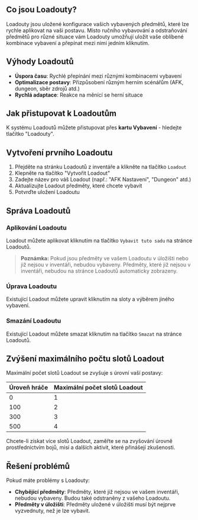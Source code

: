 ## Co jsou Loadouty?

Loadouty jsou uložené konfigurace vašich vybavených předmětů, které lze rychle aplikovat na vaši postavu. Místo ručního vybavování a odstraňování předmětů pro různé situace vám Loadouty umožňují uložit vaše oblíbené kombinace vybavení a přepínat mezi nimi jedním kliknutím.

## Výhody Loadoutů

-   **Úspora času**: Rychlé přepínání mezi různými kombinacemi vybavení
-   **Optimalizace postavy**: Přizpůsobení různým herním scénářům (AFK, dungeon, sběr zdrojů atd.)
-   **Rychlá adaptace**: Reakce na měnící se herní situace

## Jak přistupovat k Loadoutům

K systému Loadoutů můžete přistupovat přes **kartu Vybavení** - hledejte tlačítko "Loadouty".

## Vytvoření prvního Loadoutu

1. Přejděte na stránku Loadoutů z inventáře a klikněte na tlačítko `Loadout`
2. Klepněte na tlačítko "Vytvořit Loadout"
3. Zadejte název pro váš Loadout (např.: "AFK Nastavení", "Dungeon" atd.)
4. Aktualizujte Loadout předměty, které chcete vybavit
5. Potvrďte uložení Loadoutu

## Správa Loadoutů

### Aplikování Loadoutu

Loadout můžete aplikovat kliknutím na tlačítko `Vybavit tuto sadu` na stránce Loadoutů.

> **Poznámka:** Pokud jsou předměty ve vašem Loadoutu v úložišti nebo již nejsou v inventáři, nebudou vybaveny. Předměty, které již nejsou v inventáři, nebudou na stránce Loadoutů automaticky zobrazeny.

### Úprava Loadoutu

Existující Loadout můžete upravit kliknutím na sloty a výběrem jiného vybavení.

### Smazání Loadoutu

Existující Loadout můžete smazat kliknutím na tlačítko `Smazat` na stránce Loadoutů.

## Zvýšení maximálního počtu slotů Loadout

Maximální počet slotů Loadout se zvyšuje s úrovní vaší postavy:

| Úroveň hráče | Maximální počet slotů Loadout |
| ------------ | ----------------------------- |
| 0            | 1                             |
| 100          | 2                             |
| 300          | 3                             |
| 500          | 4                             |

Chcete-li získat více slotů Loadout, zaměřte se na zvyšování úrovně prostřednictvím bojů, misí a dalších aktivit, které přinášejí zkušenosti.

## Řešení problémů

Pokud máte problémy s Loadouty:

-   **Chybějící předměty**: Předměty, které již nejsou ve vašem inventáři, nebudou vybaveny. Budou také odstraněny z vašeho Loadoutu.
-   **Předměty v úložišti**: Předměty uložené v úložišti musí být nejprve vyzvednuty, než je lze vybavit.
